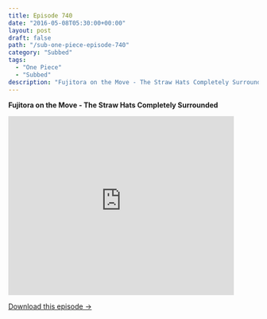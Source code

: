 ```yaml
---
title: Episode 740
date: "2016-05-08T05:30:00+00:00"
layout: post
draft: false
path: "/sub-one-piece-episode-740"
category: "Subbed"
tags:
  - "One Piece"
  - "Subbed"
description: "Fujitora on the Move - The Straw Hats Completely Surrounded"
---
```


**Fujitora on the Move - The Straw Hats Completely Surrounded**

<iframe width="640" height="360" src="https://www.rapidvideo.com/e/G6FRPGODNK" frameborder="0" marginwidth=0 marginheight=0 scrolling=no allowfullscreen style="max-width:90%;"></iframe>

<a href="http://ouo.io/qs/eCodkFEQ?s=https://www.rapidvideo.com/d/G6FRPGODNK" class="styled_a">Download this episode →</a>

